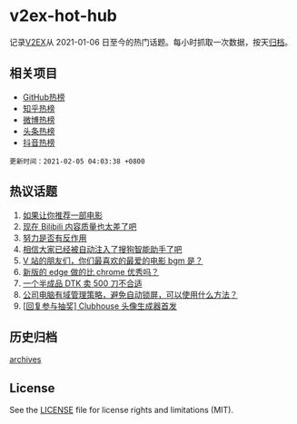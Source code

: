 # v2ex-hot-hub

 记录[V2EX](https://www.v2ex.com/)从 2021-01-06 日至今的热门话题。每小时抓取一次数据，按天[归档](archives)。
 
 ## 相关项目

- [GitHub热榜](https://github.com/lonnyzhang423/github-hot-hub)
- [知乎热榜](https://github.com/lonnyzhang423/zhihu-hot-hub)
- [微博热榜](https://github.com/lonnyzhang423/weibo-hot-hub)
- [头条热榜](https://github.com/lonnyzhang423/toutiao-hot-hub)
- [抖音热榜](https://github.com/lonnyzhang423/douyin-hot-hub)


 `更新时间：2021-02-05 04:03:38 +0800`

## 热议话题

1. [如果让你推荐一部电影](https://www.v2ex.com/t/751220)
1. [现在 Bilibili 内容质量也太差了吧](https://www.v2ex.com/t/751221)
1. [努力是否有反作用](https://www.v2ex.com/t/751265)
1. [相信大家已经被自动注入了搜狗智能助手了吧](https://www.v2ex.com/t/751120)
1. [V 站的朋友们，你们最喜欢的最爱的电影 bgm 是？](https://www.v2ex.com/t/751257)
1. [新版的 edge 做的比 chrome 优秀吗？](https://www.v2ex.com/t/751156)
1. [一个半成品 DTK 卖 500 刀不合适](https://www.v2ex.com/t/751167)
1. [公司电脑有域管理策略，避免自动锁屏，可以使用什么方法？](https://www.v2ex.com/t/751179)
1. [[回复参与抽奖] Clubhouse 头像生成器首发](https://www.v2ex.com/t/751338)

## 历史归档

[archives](archives)

## License

See the [LICENSE](LICENSE) file for license rights and limitations (MIT).
